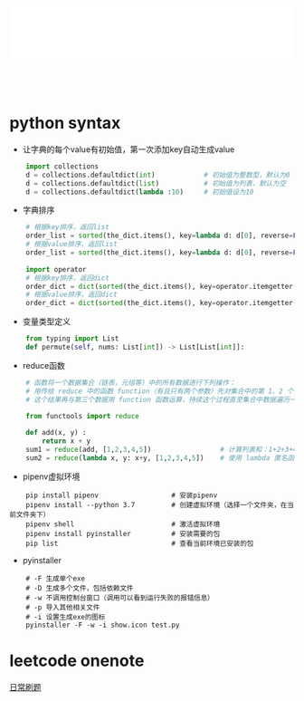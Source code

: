 
<iframe id='head' align="center" width="100%" height="100" src="python_show.html"  frameborder="no" border="0" marginwidth="0" marginheight="px" scrolling="no" ></iframe>

<style>
    .iframe{margin:0 auto;}
</style>
<script src="https://code.jquery.com/jquery-3.1.1.min.js"></script>
<script>
    var oDiv = document.getElementById('head');
    oDiv.style.position = 'fixed'; oDiv.style.top = '0px'; oDiv.style.left = '0px'; oDiv.style.backgroundColor = 'rgba(255,255,255,0)';
    document.querySelector("body > div > h1 > a").innerHTML=''
    document.title="python/syntax";

</script>

<br><br>
<!-- ___________________________________________ -->
<!-- ___________________________________________ -->


# python syntax

* 让字典的每个value有初始值，第一次添加key自动生成value
```python
    import collections
    d = collections.defaultdict(int)            # 初始值为整数型，默认为0
    d = collections.defaultdict(list)           # 初始值为列表，默认为空
    d = collections.defaultdict(lambda :10)     # 初始值设为10
```

* 字典排序
```python
    # 根据key排序，返回list
    order_list = sorted(the_dict.items(), key=lambda d: d[0], reverse=False)
    # 根据value排序，返回list
    order_list = sorted(the_dict.items(), key=lambda d: d[0], reverse=False)
    
    import operator
    # 根据key排序，返回dict
    order_dict = dict(sorted(the_dict.items(), key=operator.itemgetter(0)))
    # 根据value排序，返回dict
    order_dict = dict(sorted(the_dict.items(), key=operator.itemgetter(1)))
```

* 变量类型定义
```python
    from typing import List
    def permute(self, nums: List[int]) -> List[List[int]]:
```

* reduce函数
```python
    # 函数将一个数据集合（链表，元组等）中的所有数据进行下列操作：
    # 用传给 reduce 中的函数 function（有且只有两个参数）先对集合中的第 1、2 个元素进行操作，得到的结果
    # 这个结果再与第三个数据用 function 函数运算，持续这个过程直至集合中数据遍历一遍。
    
    from functools import reduce

    def add(x, y) :           
        return x + y
    sum1 = reduce(add, [1,2,3,4,5])                 # 计算列表和：1+2+3+4+5
    sum2 = reduce(lambda x, y: x+y, [1,2,3,4,5])    # 使用 lambda 匿名函数
```




* pipenv虚拟环境
```shell
    pip install pipenv                  # 安装pipenv
    pipenv install --python 3.7         # 创建虚拟环境（选择一个文件夹，在当前文件夹下）
    pipenv shell                        # 激活虚拟环境
    pipenv install pyinstaller          # 安装需要的包
    pip list                            # 查看当前环境已安装的包
```

* pyinstaller
```shell
    # -F 生成单个exe
    # -D 生成多个文件，包括依赖文件
    # -w 不调用控制台窗口（调用可以看到运行失败的报错信息） 
    # -p 导入其他相关文件
    # -i 设置生成exe的图标
    pyinstaller -F -w -i show.icon test.py
```

# leetcode onenote

 <a href="https://onedrive.live.com/view.aspx?resid=BC45C406A7EBE536%212244&id=documents&wd=target%28%E6%97%A5%E5%B8%B8%E5%88%B7%E9%A2%98.one%7C52F0C452-BEC8-4DA7-801F-9BEC63928BD3%2F%29
onenote:https://d.docs.live.net/bc45c406a7ebe536/文档/leetcode/日常刷题.one#section-id={52F0C452-BEC8-4DA7-801F-9BEC63928BD3}&end" target="_blank">日常刷题</a> 